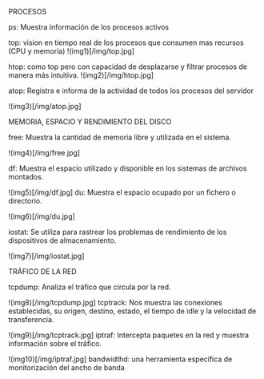 
PROCESOS

ps: Muestra información de los procesos activos

top: vision en tiempo real de los procesos que consumen mas recursos (CPU y memoria)
!(img1)[/img/top.jpg]



htop: como top pero con capacidad de desplazarse y filtrar procesos de manera más intuitiva. 
!(img2)[/img/htop.jpg]













atop: Registra e informa de la actividad de todos los procesos del servidor

!(img3)[/img/atop.jpg]


MEMORIA, ESPACIO Y RENDIMIENTO DEL DISCO


free: Muestra la cantidad de memoria libre y utilizada en el sistema.


!(img4)[/img/free.jpg]

df: Muestra el espacio utilizado y disponible en los sistemas de archivos montados. 


!(img5)[/img/df.jpg]
du: Muestra el espacio ocupado por un fichero o directorio. 

!(img6)[/img/du.jpg]

iostat: Se utiliza para rastrear los problemas de rendimiento de los dispositivos de almacenamiento.

!(img7)[/img/iostat.jpg]

TRÁFICO DE LA RED

tcpdump: Analiza el tráfico que circula por la red. 


!(img8)[/img/tcpdump.jpg]
tcptrack: Nos muestra las conexiones establecidas, su origen, destino, estado, el tiempo de idle y la velocidad de transferencia. 

!(img9)[/img/tcptrack.jpg]
iptraf: Intercepta paquetes en la red y muestra información sobre el tráfico. 
 
!(img10)[/img/iptraf.jpg]
bandwidthd: una herramienta específica de monitorización del ancho de banda
